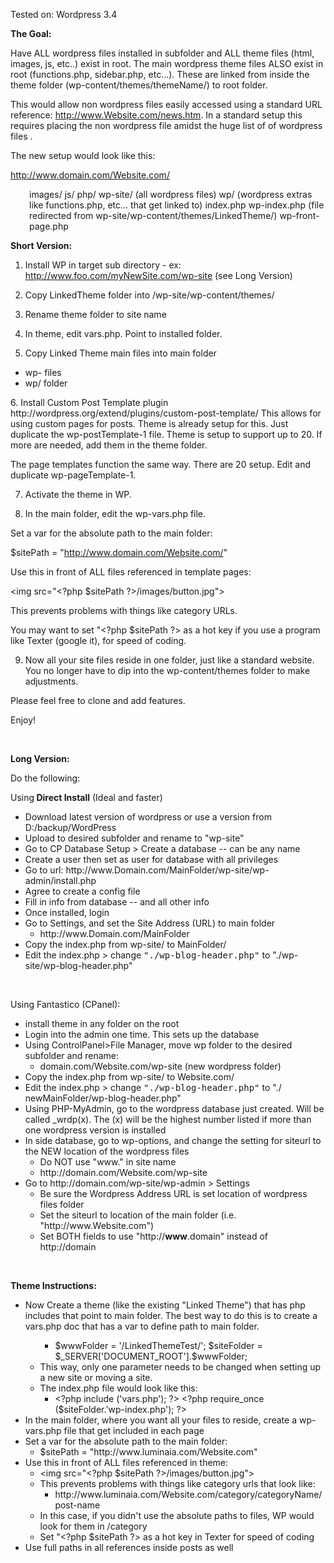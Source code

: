Tested on: Wordpress 3.4

<strong>The Goal:</strong>

Have ALL wordpress files installed in subfolder and ALL theme files (html, images, js, etc..) exist in root.  The main wordpress theme files ALSO exist in root (functions.php, sidebar.php, etc...).  These are linked from inside the theme folder (wp-content/themes/themeName/) to root folder.

This would allow non wordpress files easily accessed using a standard URL reference: http://www.Website.com/news.htm. In a standard setup this requires placing the non wordpress file amidst the huge list of of wordpress files .

The new setup would look like this:

http://www.domain.com/Website.com/
<p style="padding-left: 30px;">images/
js/
php/
wp-site/ (all wordpress files)
wp/ (wordpress extras like functions.php, etc... that get linked to)
index.php
wp-index.php (file redirected from wp-site/wp-content/themes/LinkedTheme/)
wp-front-page.php</p>
<strong>Short Version:</strong>

1. Install WP in target sub directory - ex: http://www.foo.com/myNewSite.com/wp-site (see Long Version)

2. Copy LinkedTheme folder into /wp-site/wp-content/themes/

3. Rename theme folder to site name

4. In theme, edit vars.php.  Point to installed folder.

5. Copy Linked Theme main files into main folder
<ul>
	<li>wp- files</li>
	<li>wp/ folder</li>
</ul>
6. Install Custom Post Template plugin
http://wordpress.org/extend/plugins/custom-post-template/
This allows for using custom pages for posts.
Theme is already setup for this.  Just duplicate the wp-postTemplate-1 file.  Theme is setup to support up to 20.  If more are needed, add them in the theme folder.

The page templates function the same way.  There are 20 setup.  Edit and duplicate wp-pageTemplate-1.

7. Activate the theme in WP.

8. In the main folder, edit the wp-vars.php file.

Set a var for the absolute path to the main folder:

$sitePath = "http://www.domain.com/Website.com/"

Use this in front of ALL files referenced in template pages:

&lt;img src="&lt;?php $sitePath ?&gt;/images/button.jpg"&gt;

This prevents problems with things like category URLs.

You may want to set "&lt;?php $sitePath ?&gt; as a hot key if you use a program like Texter (google it),  for speed of coding.

9. Now all your site files reside in one folder, just like a standard website.  You no longer have to dip into the wp-content/themes folder to make adjustments.

Please feel free to clone and add features.

Enjoy!

&nbsp;

<strong>Long Version:</strong>

Do the following:

Using<strong> Direct Install</strong> (Ideal and faster)
<ul>
	<li>Download latest version of wordpress or use a version from D:/backup/WordPress</li>
	<li>Upload to desired subfolder and rename to "wp-site"</li>
	<li>Go to CP Database Setup &gt; Create a database -- can be any name</li>
	<li>Create a user then set as user for database with all privileges</li>
	<li>Go to url: http://www.Domain.com/MainFolder/wp-site/wp-admin/install.php</li>
	<li>Agree to create a config file</li>
	<li>Fill in info from database -- and all other info</li>
	<li>Once installed, login</li>
	<li>Go to Settings, and set the Site Address (URL) to main folder
<ul>
	<li>http://www.Domain.com/MainFolder</li>
</ul>
</li>
	<li>Copy the index.php from wp-site/ to MainFolder/</li>
	<li>Edit the index.php &gt; change <tt>"./wp-blog-header.php"</tt> to "./wp-site/wp-blog-header.php"</li>
</ul>
&nbsp;

Using Fantastico (CPanel):
<ul>
	<li>install theme in any folder on the root</li>
	<li>Login into the admin one time. This sets up the database</li>
	<li>Using ControlPanel&gt;File Manager, move wp folder to the desired subfolder and rename:
<ul>
	<li>domain.com/Website.com/wp-site (new wordpress folder)</li>
</ul>
</li>
	<li>Copy the index.php from wp-site/ to Website.com/</li>
	<li>Edit the index.php &gt; change <tt>"./wp-blog-header.php"</tt> to "./ newMainFolder/wp-blog-header.php"</li>
	<li>Using PHP-MyAdmin, go to the wordpress database just created. Will be called _wrdp(x). The (x) will be the highest number listed if more than one wordpress version is installed</li>
	<li>In side database, go to wp-options, and change the setting for siteurl to the NEW location of the wordpress files
<ul>
	<li>Do NOT use "www." in site name</li>
	<li>http://domain.com/Website.com/wp-site</li>
</ul>
</li>
	<li>Go to http://domain.com/wp-site/wp-admin &gt; Settings
<ul>
	<li>Be sure the Wordpress Address URL is set location of wordpress files folder</li>
	<li>Set the siteurl to location of the main folder (i.e. "http://www.Website.com")</li>
	<li>Set BOTH fields to use "http://<strong>www</strong>.domain" instead of http://domain</li>
</ul>
</li>
</ul>
&nbsp;

<strong>Theme Instructions:</strong>
<ul>
	<li>Now Create a theme (like the existing "Linked Theme") that has php includes that point to main folder. The best way to do this is to create a vars.php doc that has a var to define path to main folder.
<ul>
<ul>
	<li>$wwwFolder = '/LinkedThemeTest/';
$siteFolder = $_SERVER['DOCUMENT_ROOT'].$wwwFolder;</li>
</ul>
	<li>This way, only one parameter needs to be changed when setting up a new site or moving a site.</li>
	<li>The index.php file would look like this:
<ul>
	<li>&lt;?php include ('vars.php'); ?&gt;
&lt;?php require_once ($siteFolder.'wp-index.php'); ?&gt;</li>
</ul>
</li>
</ul>
</li>
	<li>In the main folder, where you want all your files to reside, create a wp-vars.php file that get included in each page</li>
	<li>Set a var for the absolute path to the main folder:
<ul>
	<li>$sitePath = "http://www.luminaia.com/Website.com"</li>
</ul>
</li>
	<li>Use this in front of ALL files referenced in theme:
<ul>
	<li>&lt;img src="&lt;?php $sitePath ?&gt;/images/button.jpg"&gt;</li>
	<li>This prevents problems with things like category urls that look like:
<ul>
	<li>http://www.luminaia.com/Website.com/category/categoryName/post-name</li>
</ul>
</li>
	<li>In this case, if you didn't use the absolute paths to files, WP would look for them in /category</li>
	<li>Set "&lt;?php $sitePath ?&gt; as a hot key in Texter for speed of coding</li>
</ul>
</li>
	<li>Use full paths in all references inside posts as well</li>
</ul>